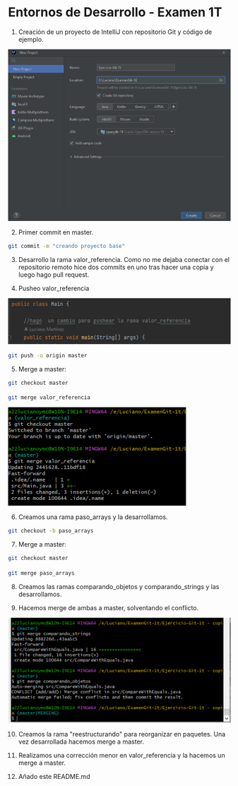 # Entornos de Desarrollo - Examen 1T

1. Creación de un proyecto de IntelliJ con repositorio Git y código de ejemplo.

![](img/1.png)

2. Primer commit en master.
```bash
git commit -m "creando proyecto base"
```
3. Desarrollo la rama valor_referencia.
    Como no me dejaba conectar con el repositorio remoto hice dos commits en uno tras hacer una copia y luego hago pull request.

4. Pusheo valor_referencia

![](img/2.png)
```bash
git push -u origin master
```
5. Merge a master:
```bash
git checkout master

git merge valor_referencia

```
![](img/3.png)

6. Creamos una rama paso_arrays y la desarrollamos.
```bash
git checkout -b paso_arrays
```
7. Merge a master:
```bash
git checkout master

git merge paso_arrays

```
8. Creamos las ramas comparando_objetos y comparando_strings y las desarrollamos.

9. Hacemos merge de ambas a master, solventando el conflicto.

![](img/4.png)

10. Creamos la rama "reestructurando" para reorganizar en paquetes. Una vez desarrollada hacemos merge a master.

11. Realizamos una corrección menor en valor_referencia y la hacemos un merge a master.

12. Añado este README.md


